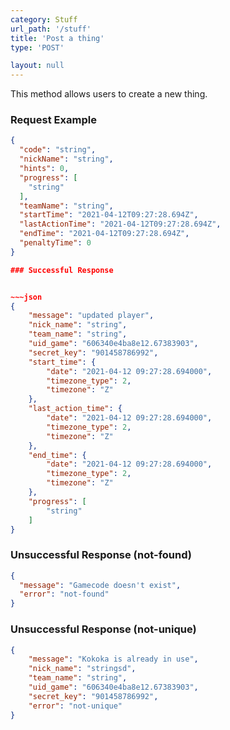 ```yaml
---
category: Stuff
url_path: '/stuff'
title: 'Post a thing'
type: 'POST'

layout: null
---
```


This method allows users to create a new thing.

### Request Example

~~~json
{
  "code": "string",
  "nickName": "string",
  "hints": 0,
  "progress": [
    "string"
  ],
  "teamName": "string",
  "startTime": "2021-04-12T09:27:28.694Z",
  "lastActionTime": "2021-04-12T09:27:28.694Z",
  "endTime": "2021-04-12T09:27:28.694Z",
  "penaltyTime": 0
}

### Successful Response


~~~json
{
    "message": "updated player",
    "nick_name": "string",
    "team_name": "string",
    "uid_game": "606340e4ba8e12.67383903",
    "secret_key": "901458786992",
    "start_time": {
        "date": "2021-04-12 09:27:28.694000",
        "timezone_type": 2,
        "timezone": "Z"
    },
    "last_action_time": {
        "date": "2021-04-12 09:27:28.694000",
        "timezone_type": 2,
        "timezone": "Z"
    },
    "end_time": {
        "date": "2021-04-12 09:27:28.694000",
        "timezone_type": 2,
        "timezone": "Z"
    },
    "progress": [
        "string"
    ]
}
~~~

### Unsuccessful Response (not-found)

~~~json
{
  "message": "Gamecode doesn't exist",
  "error": "not-found"
}
~~~

### Unsuccessful Response (not-unique)

~~~json
{
    "message": "Kokoka is already in use",
    "nick_name": "stringsd",
    "team_name": "string",
    "uid_game": "606340e4ba8e12.67383903",
    "secret_key": "901458786992",
    "error": "not-unique"
}
~~~
